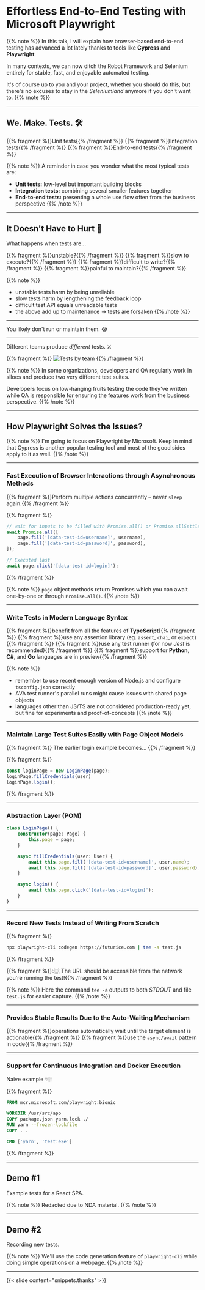 # Effortless End-to-End Testing with Microsoft Playwright

{{% note %}}
In this talk, I will explain how browser-based end-to-end testing has advanced a lot lately thanks to tools like **Cypress** and **Playwright**.

In many contexts, we can now ditch the Robot Framework and Selenium entirely for stable, fast, and enjoyable automated testing.

It's of course up to you and your project, whether you should do this, but there's no excuses to stay in the _Seleniumland_ anymore if you don't want to.
{{% /note %}}

---

## We. Make. Tests. 🛠

{{% fragment %}}Unit tests{{% /fragment %}}
{{% fragment %}}Integration tests{{% /fragment %}}
{{% fragment %}}End-to-end tests{{% /fragment %}}

{{% note %}}
A reminder in case you wonder what the most typical tests are:

- **Unit tests:** low-level but important building blocks
- **Integration tests:** combining several smaller features together
- **End-to-end tests:** presenting a whole use flow often from the business perspective
{{% /note %}}

---

## It Doesn't Have to Hurt 🤕

What happens when tests are…

{{% fragment %}}unstable?{{% /fragment %}}
{{% fragment %}}slow to execute?{{% /fragment %}}
{{% fragment %}}difficult to write?{{% /fragment %}}
{{% fragment %}}painful to maintain?{{% /fragment %}}

{{% note %}}
- unstable tests harm by being unreliable
- slow tests harm by lengthening the feedback loop
- difficult test API equals unreadable tests
- the above add up to maintenance -> tests are forsaken
{{% /note %}}

---

You likely don't run or maintain them. 😭

---

Different teams produce _different_ tests. ⚔️

{{% fragment %}}
![Tests by team](https://f001.backblazeb2.com/file/nikoheikkila-fi/DevQATests.png)
{{% /fragment %}}

{{% note %}}
In some organizations, developers and QA regularly work in siloes and produce two very different test suites.

Developers focus on low-hanging fruits testing the code they've written while QA is responsible for ensuring the features work from the business perspective.
{{% /note %}}

---

## How Playwright Solves the Issues?

{{% note %}}
I'm going to focus on Playwright by Microsoft. Keep in mind that Cypress is another popular testing tool and most of the good sides apply to it as well.
{{% /note %}}

---

### Fast Execution of Browser Interactions through Asynchronous Methods

{{% fragment %}}Perform multiple actions concurrently – never `sleep` again.{{% /fragment %}}

{{% fragment %}}
```js
// wait for inputs to be filled with Promise.all() or Promise.allSettled()
await Promise.all([
    page.fill('[data-test-id=username]', username),
    page.fill('[data-test-id=password]', password),
]);

// Executed last
await page.click('[data-test-id=login]');
```
{{% /fragment %}}

{{% note %}}
`page` object methods return Promises which you can await one-by-one or through `Promise.all()`.
{{% /note %}}

---

### Write Tests in Modern Language Syntax

{{% fragment %}}benefit from all the features of **TypeScript**{{% /fragment %}}
{{% fragment %}}use any assertion library (eg. `assert`, `chai`, or `expect`){{% /fragment %}}
{{% fragment %}}use any test runner (for now _Jest_ is recommended){{% /fragment %}}
{{% fragment %}}support for **Python**, **C#**, and **Go** languages are in preview{{% /fragment %}}

{{% note %}}
- remember to use recent enough version of Node.js and configure `tsconfig.json` correctly
- AVA test runner's parallel runs might cause issues with shared page objects
- languages other than JS/TS are not considered production-ready yet, but fine for experiments and proof-of-concepts
{{% /note %}}

---

### Maintain Large Test Suites Easily with Page Object Models

{{% fragment %}}
The earlier login example becomes…
{{% /fragment %}}

{{% fragment %}}
```js
const loginPage = new LoginPage(page);
loginPage.fillCredentials(user)
loginPage.login();
```
{{% /fragment %}}

---

### Abstraction Layer (POM)

```ts
class LoginPage() {
    constructor(page: Page) {
        this.page = page;
    }

    async fillCredentials(user: User) {
        await this.page.fill('[data-test-id=username]', user.name);
        await this.page.fill('[data-test-id=password]', user.password);
    }

    async login() {
        await this.page.click('[data-test-id=login]');
    }
}
```

---

### Record New Tests Instead of Writing From Scratch

{{% fragment %}}
```bash
npx playwright-cli codegen https://futurice.com | tee -a test.js
```
{{% /fragment %}}

{{% fragment %}}👆🏼 The URL should be accessible from the network you're running the test!{{% /fragment %}}

{{% note %}}
Here the command `tee -a` outputs to both _STDOUT_ and file `test.js` for easier capture.
{{% /note %}}

---

### Provides Stable Results Due to the Auto-Waiting Mechanism

{{% fragment %}}operations automatically wait until the target element is actionable{{% /fragment %}}
{{% fragment %}}use the `async/await` pattern in code{{% /fragment %}}

---

### Support for Continuous Integration and Docker Execution

Naive example 👇🏼

{{% fragment %}}
```dockerfile
FROM mcr.microsoft.com/playwright:bionic

WORKDIR /usr/src/app
COPY package.json yarn.lock ./
RUN yarn --frozen-lockfile
COPY . .

CMD ['yarn', 'test:e2e']
```
{{% /fragment %}}

---

## Demo #1

Example tests for a React SPA.

{{% note %}}
Redacted due to NDA material.
{{% /note %}}

---

## Demo #2

Recording new tests.

{{% note %}}
We'll use the code generation feature of `playwright-cli` while doing simple operations on a webpage.
{{% /note %}}

---

{{< slide content="snippets.thanks" >}}
